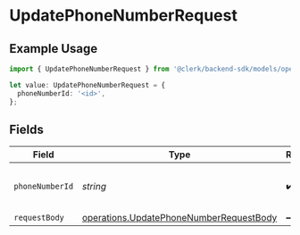 # UpdatePhoneNumberRequest

## Example Usage

```typescript
import { UpdatePhoneNumberRequest } from '@clerk/backend-sdk/models/operations';

let value: UpdatePhoneNumberRequest = {
  phoneNumberId: '<id>',
};
```

## Fields

| Field           | Type                                                                                               | Required           | Description                          |
| --------------- | -------------------------------------------------------------------------------------------------- | ------------------ | ------------------------------------ |
| `phoneNumberId` | _string_                                                                                           | :heavy_check_mark: | The ID of the phone number to update |
| `requestBody`   | [operations.UpdatePhoneNumberRequestBody](../../models/operations/updatephonenumberrequestbody.md) | :heavy_minus_sign: | N/A                                  |
